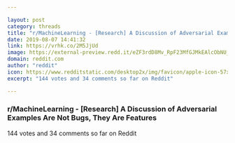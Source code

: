 ```yaml
---

layout: post
category: threads
title: "r/MachineLearning - [Research] A Discussion of Adversarial Examples Are Not Bugs, They Are Features"
date: 2019-08-07 14:41:32
link: https://vrhk.co/2M5JjUd
image: https://external-preview.redd.it/eZF3rdD8Mv_RpF23MfGJMkEAlcObNU_16KwBvSJ-Ghk.jpg?auto=webp&s=ed0e016741f8087cd8218c49115d16cd98ef6698
domain: reddit.com
author: "reddit"
icon: https://www.redditstatic.com/desktop2x/img/favicon/apple-icon-57x57.png
excerpt: "144 votes and 34 comments so far on Reddit"

---
```


### r/MachineLearning - [Research] A Discussion of Adversarial Examples Are Not Bugs, They Are Features

144 votes and 34 comments so far on Reddit